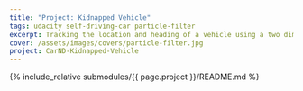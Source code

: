 ```yaml
---
title: "Project: Kidnapped Vehicle"
tags: udacity self-driving-car particle-filter
excerpt: Tracking the location and heading of a vehicle using a two dimensional particle filter implemented in C++
cover: /assets/images/covers/particle-filter.jpg
project: CarND-Kidnapped-Vehicle
---
```


{% include_relative submodules/{{ page.project }}/README.md %}